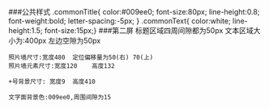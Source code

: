 ###公共样式
    .commonTitle{ color:#009ee0; font-size:80px; line-height:0.8; 
		font-weight:bold; letter-spacing:-5px;
	}
	.commonText{ color:white; line-height:1.5; font-size:15px;}
###第二屏
	标题区域四周间隙都为50px
	文本区域大小为:400px 左边空隙为50px
	
	照片墙尺寸:宽度480  定位偏移量为50(右) 70(上)
	照片墙元素尺寸:宽度120    高度132
	
	+号背景尺寸: 宽度9  高度410
	
	文字面背景色:009ee0,周围间隙为15
	
	
	
	